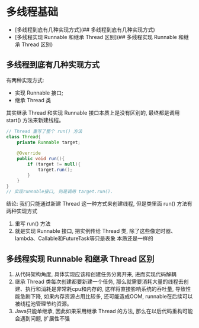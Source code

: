 # 多线程基础

* [多线程到底有几种实现方式](## 多线程到底有几种实现方式)
* [多线程实现 Runnable 和继承 Thread 区别](## 多线程实现 Runnable 和继承 Thread 区别)

## 多线程到底有几种实现方式

有两种实现方式:

- 实现 Runnable 接口;
- 继承 Thread 类

其实继承 Thread 和实现 Runnable 接口本质上是没有区别的, 最终都是调用 start() 方法来新建线程。

```java
// Thread 重写了整个 run() 方法
class Thread{
    private Runnable target;
    
    @Override
    public void run(){
        if (target != null){
            target.run();
        }
    }
}
// 实现runnable接口, 则是调用 target.run().
```

结论: 我们只能通过新建 Thread 这一种方式来创建线程, 但是类里面 run() 方法有两种实现方式
1. 重写 run() 方法
2. 就是实现 Runnable 接口, 把实例传给 Thread 类, 除了这些像定时器、lambda、Callable和FutureTask等只是表象 本质还是一样的

## 多线程实现 Runnable 和继承 Thread 区别

1. 从代码架构角度, 具体实现应该和创建任务分离开来, 进而实现代码解耦
2. 继承 Thread 类每次创建都要新建一个任务, 那么就需要消耗大量的线程去创建、执行和消耗是非常耗cpu和内存的, 这样将直接影响系统的吞吐量, 
导致性能急剧下降, 如果内存资源占用比较多, 还可能造成OOM, runnable在后续可以被线程池管理节约资源。
3. Java只能单继承, 因此如果采用继承 Thread 的方法, 那么在以后代码重构可能会遇到问题, 扩展性不强